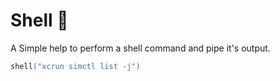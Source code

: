 # Shell 🐚

A Simple help to perform a shell command and pipe it's output.

```swift
shell("xcrun simctl list -j")
```
